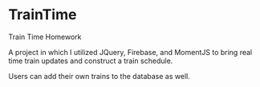 # TrainTime
Train Time Homework

A project in which I utilized JQuery, Firebase, and MomentJS to bring real time train updates and construct a train schedule.

Users can add their own trains to the database as well.
